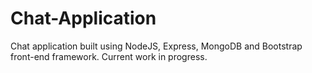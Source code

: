 # Chat-Application
Chat application built using NodeJS, Express, MongoDB and Bootstrap front-end framework. Current work in progress.

